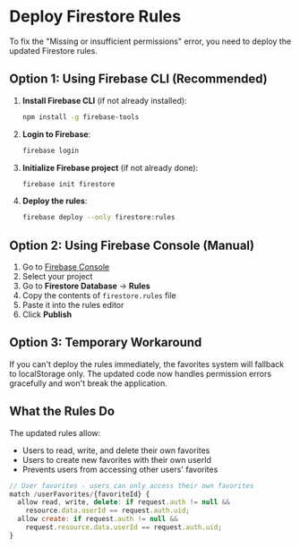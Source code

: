 # Deploy Firestore Rules

To fix the "Missing or insufficient permissions" error, you need to deploy the updated Firestore rules.

## Option 1: Using Firebase CLI (Recommended)

1. **Install Firebase CLI** (if not already installed):
   ```bash
   npm install -g firebase-tools
   ```

2. **Login to Firebase**:
   ```bash
   firebase login
   ```

3. **Initialize Firebase project** (if not already done):
   ```bash
   firebase init firestore
   ```

4. **Deploy the rules**:
   ```bash
   firebase deploy --only firestore:rules
   ```

## Option 2: Using Firebase Console (Manual)

1. Go to [Firebase Console](https://console.firebase.google.com/)
2. Select your project
3. Go to **Firestore Database** → **Rules**
4. Copy the contents of `firestore.rules` file
5. Paste it into the rules editor
6. Click **Publish**

## Option 3: Temporary Workaround

If you can't deploy the rules immediately, the favorites system will fallback to localStorage only. The updated code now handles permission errors gracefully and won't break the application.

## What the Rules Do

The updated rules allow:
- Users to read, write, and delete their own favorites
- Users to create new favorites with their own userId
- Prevents users from accessing other users' favorites

```javascript
// User favorites - users can only access their own favorites
match /userFavorites/{favoriteId} {
  allow read, write, delete: if request.auth != null && 
    resource.data.userId == request.auth.uid;
  allow create: if request.auth != null && 
    request.resource.data.userId == request.auth.uid;
}
```
